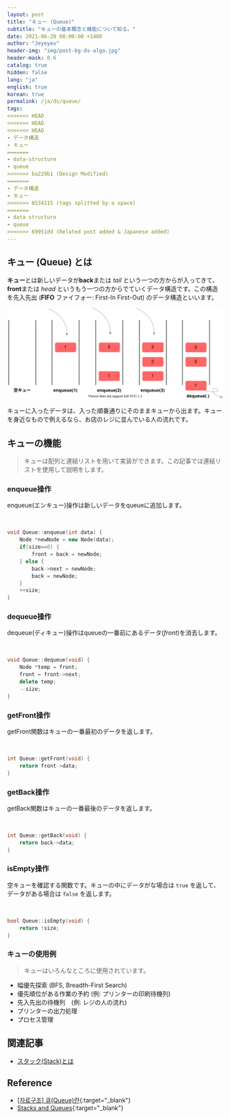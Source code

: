 ```yaml
---
layout: post
title: "キュー (Queue)"
subtitle: "キューの基本概念と機能について知る。"
date: 2021-06-20 08:00:00 +1400
author: "Jeyeyeu"
header-img: "img/post-bg-ds-algo.jpg"
header-mask: 0.6
catalog: true
hidden: false
lang: "ja"
english: true
korean: true
permalink: /ja/ds/queue/
tags:
<<<<<<< HEAD
<<<<<<< HEAD
<<<<<<< HEAD
- データ構造
- キュー
=======
- data-structure
- queue
>>>>>>> ba229b1 (Design Modified)
=======
- データ構造
- キュー
>>>>>>> 8534215 (tags splitted by a space)
=======
- data structure
- queue
>>>>>>> 69951dd (Related post added & Japanese added)
---
```


## キュー (Queue) とは
**キュー**とは新しいデータが**back**または *tail* という一つの方からが入ってきて、**front**または *head* というもう一つの方からでていくデータ構造です。この構造を先入先出 (**FIFO** ファイフォー: First-In First-Out) の<wbr>データ構造<wbr>といいます。

![queue figure](/img/in-post/ds-algo/queue/queue-ja.svg)

キューに入ったデータは、入った順番通りにそのままキューから出ます。キューを身近なもので例えるなら、お店のレジに並んでいる人の流れです。

## キューの機能

> キューは配列と連結リストを用いて実装ができます。この記事では連結リストを使用して説明をします。

### enqueue操作
enqueue(エンキュー)操作は新しいデータをqueueに追加します。

<br> 

```cpp
void Queue::enqueue(int data) {
    Node *newNode = new Node(data);
    if(size==0) {
        front = back = newNode;
    } else {
        back->next = newNode;
        back = newNode;
    }
    ++size;
}
```

### dequeue操作

dequeue(ディキュー)操作はqueueの一番前にあるデータ(*front*)を消去します。

<br>

```cpp
void Queue::dequeue(void) {
    Node *temp = front;
    front = front->next;
    delete temp;
    --size;
}
```

### getFront操作

getFront関数はキューの一番最初のデータを返します。

<br>

```cpp
int Queue::getFront(void) {
    return front->data;
}
```

### getBack操作

getBack関数はキューの一番最後のデータを返します。

<br>

```cpp
int Queue::getBack(void) {
    return back->data;
}
```

### isEmpty操作

空キューを確認する関数です。キューの中にデータがな場合は `true` を返して、データがある場合は `false` を返します。

<br>

```cpp
bool Queue::isEmpty(void) {
    return !size;
}
```

### キューの使用例
> キューはいろんなところに使用されています。

- 幅優先探索 (BFS, Breadth-First Search)
- 優先順位がある作業の予約 (例: プリンターの印刷待機列)
- 先入先出の待機列　(例: レジの人の流れ)
- プリンターの出力処理
- プロセス管理

## 関連記事
- [スタック(Stack)とは](/ja/ds/stack)

## Reference
- [[자료구조] 큐(Queue)란](https://gmlwjd9405.github.io/2018/08/02/data-structure-queue.html){:target="_blank"}
- [Stacks and Queues](https://www.andrew.cmu.edu/course/15-121/lectures/Stacks%20and%20Queues/Stacks%20and%20Queues.html){:target="_blank"}
